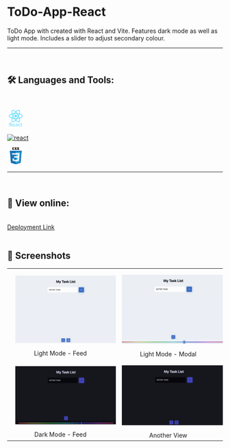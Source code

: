 # ToDo-App-React

ToDo App with created with React and Vite. Features dark mode as well as light mode. Includes a slider to adjust secondary colour.

<hr>
<br>
<!-- Technologies used -->
<div name = "Technologies"> 
<h2 align="left">🛠 Languages and Tools:</h2>
<br>
<p>
<a href="https://reactjs.org/" target="_blank" rel="noreferrer"> <img src="https://raw.githubusercontent.com/devicons/devicon/master/icons/react/react-original-wordmark.svg" alt="react" width="40" height="40"/> 
</a>

<a href="https://vite.dev/" target="_blank" rel="noreferrer"> <img src="https://vite.dev/logo.svg" alt="react" width="40" height="40"/>
</a>

<a href="https://www.w3schools.com/css/" target="_blank" rel="noreferrer"> <img src="https://raw.githubusercontent.com/devicons/devicon/master/icons/css3/css3-original-wordmark.svg" alt="css3" width="40" height="40"/>
</a>

</p>
</div>

<hr>

<br>

<!-- Online link -->
<div name = "Online presence"> 
<h2 align="left">👀 View online:</h2>
<br>
<a href="https://todo-app-vinay.netlify.app/" target="_blank" rel="noreferrer">
Deployment Link</a>
</div> 
<br>

## 📸 Screenshots

<table>
  <tr>
    <td align="center">
      <img src="src/assets/ScreenshotLight01.png" width="360" style="border-radius: 12px; padding: 12px;" />
      <br/>Light Mode - Feed
    </td>
    <td align="center">
      <img src="src/assets/ScreenshotLight02.png" width="360" style="border-radius: 12px; padding: 12px;" />
      <br/>Light Mode - Modal
    </td>
  </tr>
  <tr>
    <td align="center">
      <img src="src/assets/ScreenshotDark01.png" width="360" style="border-radius: 12px; padding: 12px;" />
      <br/>Dark Mode - Feed
    </td>
    <td align="center">
      <img src="src/assets/ScreenshotDark02.png" width="360" style="border-radius: 12px; padding: 12px;" />
      <br/>Another View
    </td>
  </tr>
</table>

